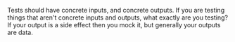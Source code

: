 Tests should have concrete inputs, and concrete outputs. If you are testing things that aren't concrete inputs and outputs, what exactly are you testing? If your output is a side effect then you mock it, but generally your outputs are data.